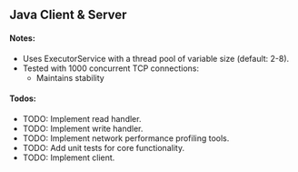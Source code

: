 ## Java Client & Server

#### Notes:

- Uses ExecutorService with a thread pool of variable size (default: 2-8).
- Tested with 1000 concurrent TCP connections:
  - Maintains stability

#### Todos:

- TODO: Implement read handler.
- TODO: Implement write handler.
- TODO: Implement network performance profiling tools.
- TODO: Add unit tests for core functionality.
- TODO: Implement client.
